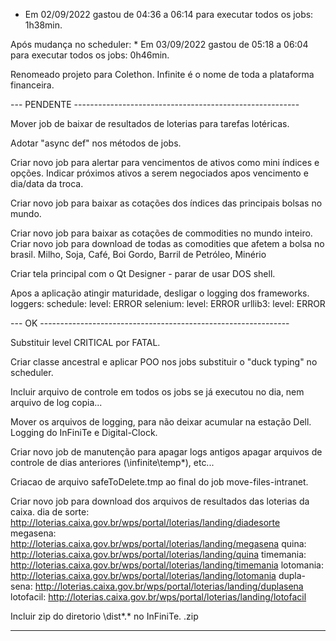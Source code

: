 
* Em 02/09/2022 gastou de 04:36 a 06:14 para executar todos os jobs: 1h38min.

Após mudança no scheduler:
    * Em 03/09/2022 gastou de 05:18 a 06:04 para executar todos os jobs: 0h46min.

Renomeado projeto para Colethon. Infinite é o nome de toda a plataforma financeira.

--- PENDENTE --------------------------------------------------------

Mover job de baixar de resultados de loterias para tarefas lotéricas.

Adotar "async def" nos métodos de jobs.

Criar novo job para alertar para vencimentos de ativos como mini índices e opções.
    Indicar próximos ativos a serem negociados apos vencimento e dia/data da troca.

Criar novo job para baixar as cotações dos índices das principais bolsas no mundo.

Criar novo job para baixar as cotações de commodities no mundo inteiro.
Criar novo job para download de todas as comodities que afetem a bolsa no brasil.
    Milho, Soja, Café, Boi Gordo, Barril de Petróleo, Minério

Criar tela principal com o Qt Designer - parar de usar DOS shell.

Apos a aplicação atingir maturidade, desligar o logging dos frameworks.
    loggers:
      schedule:
        level: ERROR
      selenium:
        level: ERROR
      urllib3:
        level: ERROR
    

--- OK --------------------------------------------------------------

Substituir level CRITICAL por FATAL.

Criar classe ancestral e aplicar POO nos jobs
    substituir o "duck typing" no scheduler.

Incluir arquivo de controle em todos os jobs
    se já executou no dia, nem arquivo de log copia...

Mover os arquivos de logging, para não deixar acumular na estação Dell.
    Logging do InFiniTe e Digital-Clock.

Criar novo job de manutenção para apagar logs antigos
    apagar arquivos de controle de dias anteriores (\infinite\temp\*), etc...

Criacao de arquivo safeToDelete.tmp ao final do job move-files-intranet.

Criar novo job para download dos arquivos de resultados das loterias da caixa.
    dia de sorte:  http://loterias.caixa.gov.br/wps/portal/loterias/landing/diadesorte
    megasena:      http://loterias.caixa.gov.br/wps/portal/loterias/landing/megasena
    quina:         http://loterias.caixa.gov.br/wps/portal/loterias/landing/quina
    timemania:     http://loterias.caixa.gov.br/wps/portal/loterias/landing/timemania
    lotomania:     http://loterias.caixa.gov.br/wps/portal/loterias/landing/lotomania
    dupla-sena:    http://loterias.caixa.gov.br/wps/portal/loterias/landing/duplasena
    lotofacil:     http://loterias.caixa.gov.br/wps/portal/loterias/landing/lotofacil

Incluir zip do diretorio \dist\*.* no InFiniTe.
    <app>.zip

---------------------------------------------------------------------
